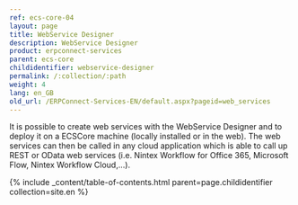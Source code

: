 ```yaml
---
ref: ecs-core-04
layout: page
title: WebService Designer
description: WebService Designer
product: erpconnect-services
parent: ecs-core
childidentifier: webservice-designer
permalink: /:collection/:path
weight: 4
lang: en_GB
old_url: /ERPConnect-Services-EN/default.aspx?pageid=web_services
---
```


It is possible to create web services with the WebService Designer and to deploy it on a ECSCore machine (locally installed or in the web).
The web services can then be called in any cloud application which is able to call up REST or OData web services (i.e. Nintex Workflow for Office 365, Microsoft Flow, Nintex Workflow Cloud,...).  

{% include _content/table-of-contents.html parent=page.childidentifier collection=site.en %}